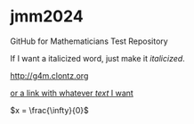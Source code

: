 # jmm2024
GitHub for Mathematicians Test Repository

If I want a italicized word, just make it *italicized*.

<http://g4m.clontz.org>

[or a link with whatever *text* I want](http://g4m.clontz.org)

$x = \frac{\infty}{0}$
